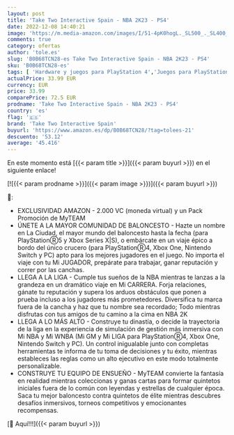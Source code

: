 ```yaml
---
layout: post
title: 'Take Two Interactive Spain - NBA 2K23 - PS4'
date: 2022-12-08 14:40:21
image: 'https://m.media-amazon.com/images/I/51-4pK0hogL._SL500_._SL400_.jpg'
comments: true
category: ofertas
author: 'tole.es'
slug: 'B0B68TCN28-es Take Two Interactive Spain - NBA 2K23 - PS4'
sku: 'B0B68TCN28-es'
tags: [ 'Hardware y juegos para PlayStation 4','Juegos para PlayStation 4','Videojuegos','ps4','take two interactive spain','🇪🇸', ]
actualPrice: 33.99 EUR
currency: EUR
price: 33.99
comparePrice: 72.5 EUR
prodname: 'Take Two Interactive Spain - NBA 2K23 - PS4'
country: 'es'
flag: '🇪🇸'
brand: 'Take Two Interactive Spain'
buyurl: 'https://www.amazon.es/dp/B0B68TCN28/?tag=tolees-21'
descuento: '53.12'
average: '45.416'
---
```


En este momento está [{{< param title >}}]({{< param buyurl >}}) en el siguiente enlace!

[![{{< param prodname >}}]({{< param image >}})]({{< param buyurl >}})

🔎:

- EXCLUSIVIDAD AMAZON - 2.000 VC (moneda virtual) y un Pack Promoción de MyTEAM
- ÚNETE A LA MAYOR COMUNIDAD DE BALONCESTO - Hazte un nombre en La Ciudad, el mayor mundo del baloncesto hasta la fecha (para PlayStationⓇ5 y Xbox Series X|S), o embárcate en un viaje épico a bordo del único crucero (para PlayStationⓇ4, Xbox One, Nintendo Switch y PC) apto para los mejores jugadores en el juego. No importa el viaje con tu Mi JUGADOR, prepárate para trabajar, ganar reputación y correr por las canchas.
- LLEGA A LA LIGA - Cumple tus sueños de la NBA mientras te lanzas a la grandeza en un dramático viaje en Mi CARRERA. Forja relaciones, gánate tu reputación y supera los arduos obstáculos que ponen a prueba incluso a los jugadores más prometedores. Diversifica tu marca fuera de la cancha y haz que tu nombre sea recordado; Todo mientras disfrutas con tus amigos de tu camino a la cima en NBA 2K
- LLEGA A LO MÁS ALTO - Construye tu dinastía, o decide la trayectoria de la liga en la experiencia de simulación de gestión más inmersiva con Mi NBA y Mi WNBA (Mi GM y Mi LIGA para PlayStationⓇ4, Xbox One, Nintendo Switch y PC). Un control inigualable junto con completas herramientas te informa de tu toma de decisiones y tu éxito, mientras estableces las reglas como un alto ejecutivo en este modo totalmente personalizable.
- CONSTRUYE TU EQUIPO DE ENSUEÑO - MyTEAM convierte la fantasía en realidad mientras coleccionas y ganas cartas para formar quintetos iniciales fuera de lo común con leyendas y estrellas de cualquier época. Saca tu mejor baloncesto contra quintetos de élite mientras descubres desafíos inmersivos, torneos competitivos y emocionantes recompensas.

[🛒 Aquí!!!]({{< param buyurl >}})
